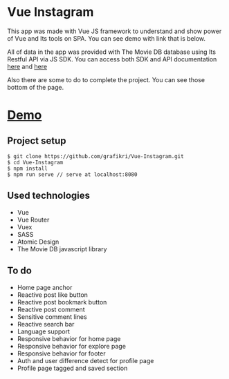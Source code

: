 # Vue Instagram

This app was made with Vue JS framework to understand and show power of Vue and Its tools on SPA. You can see demo with link that is below.

All of data in the app was provided with The Movie DB database using Its Restful API via JS SDK. You can access both SDK and API documentation [here](https://github.com/cavestri/themoviedb-javascript-library) and [here](https://www.themoviedb.org/documentation/api)

Also there are some to do to complete the project. You can see those bottom of the page.

# [Demo](https://grafikri.github.io/Vue-Instagram/#/)

## Project setup
```
$ git clone https://github.com/grafikri/Vue-Instagram.git
$ cd Vue-Instagram
$ npm install
$ npm run serve // serve at localhost:8080
```

## Used technologies
- Vue
- Vue Router
- Vuex
- SASS
- Atomic Design
- The Movie DB javascript library

## To do
- Home page anchor
- Reactive post like button
- Reactive post bookmark button
- Reactive post comment
- Sensitive comment lines
- Reactive search bar
- Language support
- Responsive behavior for home page
- Responsive behavior for explore page
- Responsive behavior for footer
- Auth and user difference detect for profile page
- Profile page tagged and saved section